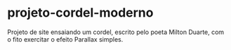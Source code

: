 # projeto-cordel-moderno
 Projeto de site ensaiando um cordel, escrito pelo poeta Milton Duarte, com o fito exercitar o efeito Parallax simples.
